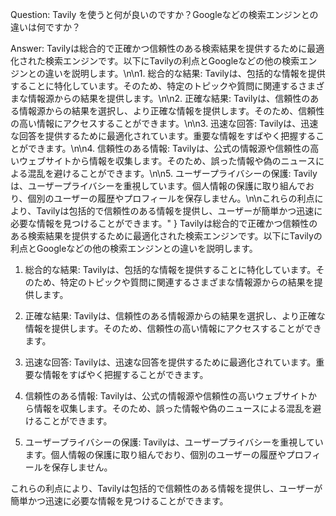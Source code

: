 
Question: Tavily を使うと何が良いのですか？Googleなどの検索エンジンとの違いは何ですか？

Answer: Tavilyは総合的で正確かつ信頼性のある検索結果を提供するために最適化された検索エンジンです。以下にTavilyの利点とGoogleなどの他の検索エンジンとの違いを説明します。\n\n1. 総合的な結果: Tavilyは、包括的な情報を提供することに特化しています。そのため、特定のトピックや質問に関連するさまざまな情報源からの結果を提供します。\n\n2. 正確な結果: Tavilyは、信頼性のある情報源からの結果を選択し、より正確な情報を提供します。そのため、信頼性の高い情報にアクセスすることができます。\n\n3. 迅速な回答: Tavilyは、迅速な回答を提供するために最適化されています。重要な情報をすばやく把握することができます。\n\n4. 信頼性のある情報: Tavilyは、公式の情報源や信頼性の高いウェブサイトから情報を収集します。そのため、誤った情報や偽のニュースによる混乱を避けることができます。\n\n5. ユーザープライバシーの保護: Tavilyは、ユーザープライバシーを重視しています。個人情報の保護に取り組んでおり、個別のユーザーの履歴やプロフィールを保存しません。\n\nこれらの利点により、Tavilyは包括的で信頼性のある情報を提供し、ユーザーが簡単かつ迅速に必要な情報を見つけることができます。"
}
Tavilyは総合的で正確かつ信頼性のある検索結果を提供するために最適化された検索エンジンです。以下にTavilyの利点とGoogleなどの他の検索エンジンとの違いを説明します。

1. 総合的な結果: Tavilyは、包括的な情報を提供することに特化しています。そのため、特定のトピックや質問に関連するさまざまな情報源からの結果を提供します。

2. 正確な結果: Tavilyは、信頼性のある情報源からの結果を選択し、より正確な情報を提供します。そのため、信頼性の高い情報にアクセスすることができます。

3. 迅速な回答: Tavilyは、迅速な回答を提供するために最適化されています。重要な情報をすばやく把握することができます。

4. 信頼性のある情報: Tavilyは、公式の情報源や信頼性の高いウェブサイトから情報を収集します。そのため、誤った情報や偽のニュースによる混乱を避けることができます。

5. ユーザープライバシーの保護: Tavilyは、ユーザープライバシーを重視しています。個人情報の保護に取り組んでおり、個別のユーザーの履歴やプロフィールを保存しません。

これらの利点により、Tavilyは包括的で信頼性のある情報を提供し、ユーザーが簡単かつ迅速に必要な情報を見つけることができます。